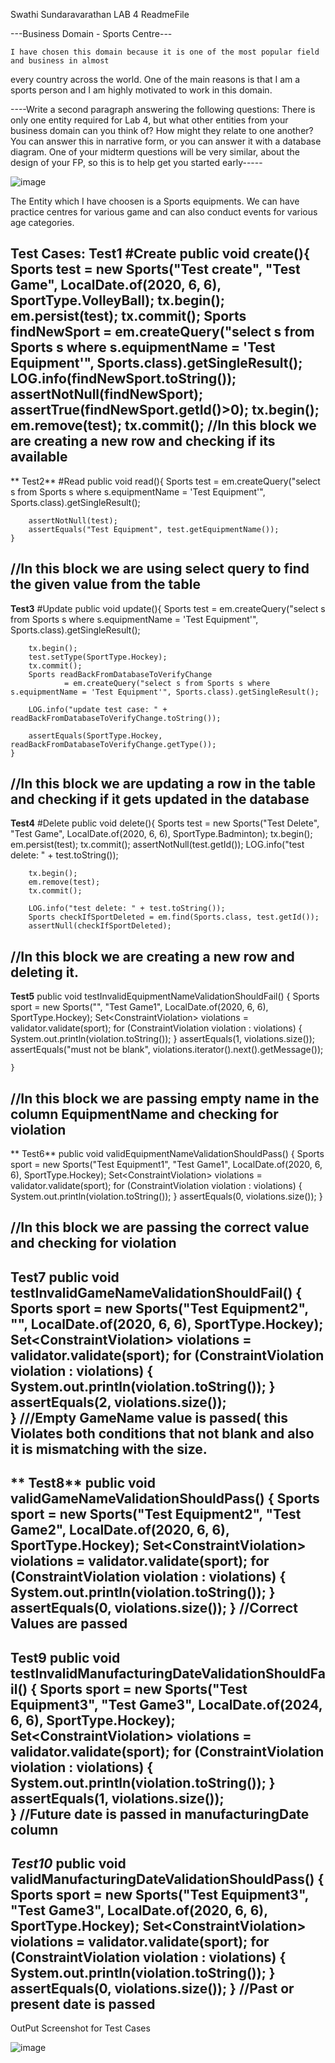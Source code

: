 Swathi Sundaravarathan LAB 4 ReadmeFile

---Business Domain - Sports Centre---

    I have chosen this domain because it is one of the most popular field and business in almost 
every country across the world. One of the main reasons is that I am a sports person and I am 
highly motivated to work in this domain.

----Write a second paragraph answering the following questions: There is only one
entity required for Lab 4, but what other entities from your business domain can
you think of? How might they relate to one another? You can answer this in
narrative form, or you can answer it with a database diagram. One of your
midterm questions will be very similar, about the design of your FP, so this is to
help get you started early-----

![image](https://user-images.githubusercontent.com/97709529/153996566-e6b270d8-daa3-4929-9d4b-ad38473fc145.png)

The Entity which I have choosen is a Sports equipments. We can have practice centres for various game and can also conduct events 
for various age categories.

**Test Cases:**
**Test1**
#Create
public void create(){
    Sports test = new Sports("Test create", "Test Game", LocalDate.of(2020, 6, 6), SportType.VolleyBall); 
        tx.begin();
        em.persist(test);
        tx.commit();
        Sports findNewSport
               = em.createQuery("select s from Sports s where s.equipmentName = 'Test Equipment'", Sports.class).getSingleResult();   
         LOG.info(findNewSport.toString());
        assertNotNull(findNewSport);
        assertTrue(findNewSport.getId()>0);
        tx.begin();
        em.remove(test);
        tx.commit();
 //In this block we are creating a new row and checking if its available  
 ----------------------------------------------------------------------------------------------------
** Test2**
 #Read
 public void read(){
        Sports test
                = em.createQuery("select s from Sports s where s.equipmentName = 'Test Equipment'", Sports.class).getSingleResult();

        assertNotNull(test);
        assertEquals("Test Equipment", test.getEquipmentName());
    }
    
//In this block we are using select query to find the given value from the table
-----------------------------------------------------------------------------------------------------
**Test3**
#Update
public void update(){
        Sports test
                = em.createQuery("select s from Sports s where s.equipmentName = 'Test Equipment'", Sports.class).getSingleResult();

        tx.begin();
        test.setType(SportType.Hockey);
        tx.commit();
        Sports readBackFromDatabaseToVerifyChange
                = em.createQuery("select s from Sports s where s.equipmentName = 'Test Equipment'", Sports.class).getSingleResult();

        LOG.info("update test case: " + readBackFromDatabaseToVerifyChange.toString());
        
        assertEquals(SportType.Hockey, readBackFromDatabaseToVerifyChange.getType());
    }
//In this block we are updating a row in the table and checking if it gets updated in the database
----------------------------------------------------------------------------------------------------
**Test4**
#Delete
public void delete(){
        Sports test = new Sports("Test Delete", "Test Game", LocalDate.of(2020, 6, 6), SportType.Badminton);
        tx.begin();
        em.persist(test);
        tx.commit();
        assertNotNull(test.getId());
        LOG.info("test delete: " + test.toString());

        tx.begin();
        em.remove(test);
        tx.commit();
        
        LOG.info("test delete: " + test.toString());
        Sports checkIfSportDeleted = em.find(Sports.class, test.getId());
        assertNull(checkIfSportDeleted);
        
//In this block we are creating a new row and deleting it.
-----------------------------------------------------------------------------------------------
**Test5**
public void testInvalidEquipmentNameValidationShouldFail() {
        Sports sport = new Sports("", "Test Game1", LocalDate.of(2020, 6, 6), SportType.Hockey);
        Set<ConstraintViolation<Sports>> violations = validator.validate(sport);
        for (ConstraintViolation<Sports> violation : violations) {
            System.out.println(violation.toString());
        }
        assertEquals(1, violations.size());
        assertEquals("must not be blank", violations.iterator().next().getMessage());
        
    }
  
//In this block we are passing empty name in the column EquipmentName and checking for violation
  -----------------------------------------------------------------------------------------------
**  Test6**
  public void validEquipmentNameValidationShouldPass() {
        Sports sport = new Sports("Test Equipment1", "Test Game1", LocalDate.of(2020, 6, 6), SportType.Hockey);
        Set<ConstraintViolation<Sports>> violations = validator.validate(sport);
        for (ConstraintViolation<Sports> violation : violations) {
            System.out.println(violation.toString());
        }
        assertEquals(0, violations.size());
    }
  
  //In this block we are passing the correct value and checking for violation
  ----------------------------------------------------------------------------------------------------
  **Test7**
  public void testInvalidGameNameValidationShouldFail() {
        Sports sport = new Sports("Test Equipment2", "", LocalDate.of(2020, 6, 6), SportType.Hockey);
        Set<ConstraintViolation<Sports>> violations = validator.validate(sport);
        for (ConstraintViolation<Sports> violation : violations) {
            System.out.println(violation.toString());
        }
        assertEquals(2, violations.size());        
    }
  ///Empty GameName value is passed( this Violates both conditions 
    that not blank and also it is mismatching with the size.
  ------------------------------------------------------------------------------------------------------
**  Test8**
  public void validGameNameValidationShouldPass() {
        Sports sport = new Sports("Test Equipment2", "Test Game2", LocalDate.of(2020, 6, 6), SportType.Hockey);
        Set<ConstraintViolation<Sports>> violations = validator.validate(sport);
        for (ConstraintViolation<Sports> violation : violations) {
            System.out.println(violation.toString());
        }
        assertEquals(0, violations.size());
    }
  //Correct Values are passed
  ----------------------------------------------------------------------------------------------------------
  **Test9**
  public void testInvalidManufacturingDateValidationShouldFail() {
        Sports sport = new Sports("Test Equipment3", "Test Game3", LocalDate.of(2024, 6, 6), SportType.Hockey);
        Set<ConstraintViolation<Sports>> violations = validator.validate(sport);
        for (ConstraintViolation<Sports> violation : violations) {
            System.out.println(violation.toString());
        }
        assertEquals(1, violations.size());        
    }
  //Future date is passed in manufacturingDate column
  ---------------------------------------------------------------------------------------------------------------
 ***Test10***
  public void validManufacturingDateValidationShouldPass() {
        Sports sport = new Sports("Test Equipment3", "Test Game3", LocalDate.of(2020, 6, 6), SportType.Hockey);
        Set<ConstraintViolation<Sports>> violations = validator.validate(sport);
        for (ConstraintViolation<Sports> violation : violations) {
            System.out.println(violation.toString());
        }
        assertEquals(0, violations.size());
    }
  //Past or present date is passed
  -------------------------------------------------------------------------------------------------------------------
    
OutPut Screenshot for Test Cases

![image](https://user-images.githubusercontent.com/97709529/153996895-9585b871-1cfb-481d-80ad-69ab8567c2cf.png)
  
  
